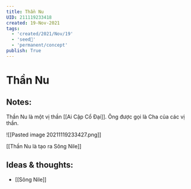 ```yaml
---
title: Thần Nu
UID: 211119233418
created: 19-Nov-2021
tags:
  - 'created/2021/Nov/19'
  - 'seed🥜'
  - 'permanent/concept'
publish: True
---
```

# Thần Nu

## Notes:
Thần Nu là một vị thần [[Ai Cập Cổ Đại]]. Ông được gọi là Cha của các vị thần.

![[Pasted image 20211119233427.png]]

[[Thần Nu là tạo ra Sông Nile]]

## Ideas & thoughts:
- [[Sông Nile]]

